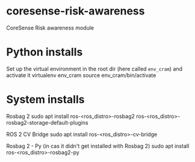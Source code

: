 # coresense-risk-awareness
CoreSense Risk awareness  module


# Python installs
Set up the virtual environment in the root dir (here called `env_cram`) and activate it
    virtualenv env_cram
    source env_cram/bin/activate


# System installs
Rosbag 2
    sudo apt install ros-<ros_distro>-rosbag2 ros-<ros_distro>-rosbag2-storage-default-plugins

ROS 2 CV Bridge
    sudo apt install ros-<ros_distro>-cv-bridge

Rosbag 2 - Py (in cas it didn't get installed with Rosbag 2)
    sudo apt install ros-<ros_distro>-rosbag2-py